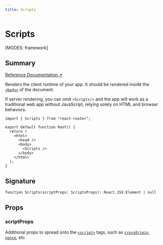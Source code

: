 ```yaml
---
title: Scripts
---
```


# Scripts

<!--
⚠️ ⚠️ IMPORTANT ⚠️ ⚠️ 

Thank you for helping improve our documentation!

This file is auto-generated from the JSDoc comments in the source
code, so please edit the JSDoc comments in the file below and this
file will be re-generated once those changes are merged.

https://github.com/remix-run/react-router/blob/main/packages/react-router/lib/dom/ssr/components.tsx
-->

[MODES: framework]

## Summary

[Reference Documentation ↗](https://api.reactrouter.com/v7/functions/react_router.index.Scripts.html)

Renders the client runtime of your app. It should be rendered inside the
[`<body>`](https://developer.mozilla.org/en-US/docs/Web/HTML/Element/body)
 of the document.

If server rendering, you can omit `<Scripts/>` and the app will work as a
traditional web app without JavaScript, relying solely on HTML and browser
behaviors.

```tsx
import { Scripts } from "react-router";

export default function Root() {
  return (
    <html>
      <head />
      <body>
        <Scripts />
      </body>
    </html>
  );
}
```

## Signature

```tsx
function Scripts(scriptProps: ScriptsProps): React.JSX.Element | null
```

## Props

### scriptProps

Additional props to spread onto the [`<script>`](https://developer.mozilla.org/en-US/docs/Web/HTML/Element/script) tags, such as [`crossOrigin`](https://developer.mozilla.org/en-US/docs/Web/API/HTMLScriptElement/crossOrigin),
[`nonce`](https://developer.mozilla.org/en-US/docs/Web/HTML/Reference/Global_attributes/nonce),
etc.

